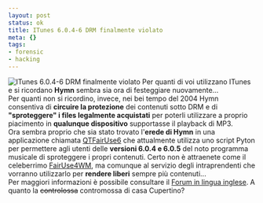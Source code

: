 ```yaml
--- 
layout: post
status: ok
title: ITunes 6.0.4-6 DRM finalmente violato
meta: {}
tags: 
- forensic
- hacking
---
```

![ITunes 6.0.4-6 DRM finalmente violato](http://fast.mgpf.it/20060829_ITunes.jpg)
Per quanti di voi utilizzano ITunes e si ricordano **Hymn** sembra sia ora di festeggiare nuovamente...  
Per quanti non si ricordino, invece, nei bei tempo del 2004 Hymn consentiva di **circuire la protezione** dei contenuti sotto DRM e di **"sproteggere" i files legalmente acquistati** per poterli utilizzare a proprio piacimento in **qualunque dispositivo** supportasse il playback di MP3.  
Ora sembra proprio che sia stato trovato l'**erede di Hymn** in una applicazione chiamata [QTFairUse6](http://hymn-project.org/forums/viewtopic.php?t=1553) che attualmente utilizza uno script Pyton per permettere agli utenti delle **versioni 6.0.4 e 6.0.5** del noto programma musicale di sproteggere i propri contenuti. Certo non è attraenete come il celeberrimo [FairUse4WM](http://www.engadget.com/2006/08/25/fairuse4wm-strips-windows-media-drm/), ma comunque al servizio degli intraprendenti che vorranno utilizzarlo per **rendere liberi** sempre più contenuti...  
Per maggiori informazioni è possibile consultare il [Forum in lingua inglese](http://hymn-project.org/forums/viewtopic.php?t=1553).
A quanto la <s>controlossa</s> contromossa di casa Cupertino? 
